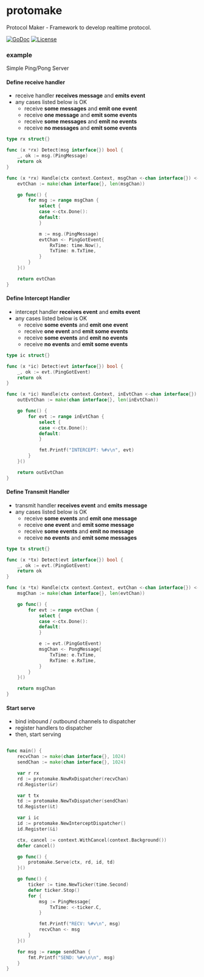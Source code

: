 # protomake

Protocol Maker - Framework to develop realtime protocol.

[![GoDoc](https://godoc.org/github.com/ryskiwt/pubsub-go?status.svg)](https://godoc.org/github.com/ryskiwt/pubsub-go)
[![License](https://img.shields.io/badge/License-BSD%202--Clause-orange.svg)](https://github.com/ryskiwt/pubsub-go/blob/master/LICENSE)

### example
Simple Ping/Pong Server

#### Define receive handler
- receive handler **receives message** and **emits event**
- any cases listed below is OK
  - receive **some messages** and **emit one event**
  - receive **one message** and **emit some events**
  - receive **some messages** and **emit no events**
  - receive **no messages** and **emit some events**

```go
type rx struct{}

func (x *rx) Detect(msg interface{}) bool {
	_, ok := msg.(PingMessage)
	return ok
}

func (x *rx) Handle(ctx context.Context, msgChan <-chan interface{}) <-chan interface{} {
	evtChan := make(chan interface{}, len(msgChan))

	go func() {
		for msg := range msgChan {
			select {
			case <-ctx.Done():
			default:
			}

			m := msg.(PingMessage)
			evtChan <- PingGotEvent{
				RxTime: time.Now(),
				TxTime: m.TxTime,
			}
		}
	}()

	return evtChan
}
```

#### Define Intercept Handler
- intercept handler **receives event** and **emits event**
- any cases listed below is OK
  - receive **some events** and **emit one event**
  - receive **one event** and **emit some events**
  - receive **some events** and **emit no events**
  - receive **no events** and **emit some events**


```go
type ic struct{}

func (x *ic) Detect(evt interface{}) bool {
	_, ok := evt.(PingGotEvent)
	return ok
}

func (x *ic) Handle(ctx context.Context, inEvtChan <-chan interface{}) <-chan interface{} {
	outEvtChan := make(chan interface{}, len(inEvtChan))

	go func() {
		for evt := range inEvtChan {
			select {
			case <-ctx.Done():
			default:
			}

			fmt.Printf("INTERCEPT: %#v\n", evt)
		}
	}()

	return outEvtChan
}
```


#### Define Transmit Handler
- transmit handler **receives event** and **emits message**
- any cases listed below is OK
  - receive **some events** and **emit one message**
  - receive **one event** and **emit some message**
  - receive **some events** and **emit no message**
  - receive **no events** and **emit some messages**

```go
type tx struct{}

func (x *tx) Detect(evt interface{}) bool {
	_, ok := evt.(PingGotEvent)
	return ok
}

func (x *tx) Handle(ctx context.Context, evtChan <-chan interface{}) <-chan interface{} {
	msgChan := make(chan interface{}, len(evtChan))

	go func() {
		for evt := range evtChan {
			select {
			case <-ctx.Done():
			default:
			}

			e := evt.(PingGotEvent)
			msgChan <- PongMessage{
				TxTime: e.TxTime,
				RxTime: e.RxTime,
			}
		}
	}()

	return msgChan
}
```

#### Start serve

- bind inbound / outbound channels to dispatcher
- register handlers to dispatcher
- then, start serving

```go

func main() {
	recvChan := make(chan interface{}, 1024)
	sendChan := make(chan interface{}, 1024)

	var r rx
	rd := protomake.NewRxDispatcher(recvChan)
	rd.Register(&r)

	var t tx
	td := protomake.NewTxDispatcher(sendChan)
	td.Register(&t)

	var i ic
	id := protomake.NewInterceptDispatcher()
	id.Register(&i)

	ctx, cancel := context.WithCancel(context.Background())
	defer cancel()

	go func() {
		protomake.Serve(ctx, rd, id, td)
	}()

	go func() {
		ticker := time.NewTicker(time.Second)
		defer ticker.Stop()
		for {
			msg := PingMessage{
				TxTime: <-ticker.C,
			}

			fmt.Printf("RECV: %#v\n", msg)
			recvChan <- msg
		}
	}()

	for msg := range sendChan {
		fmt.Printf("SEND: %#v\n\n", msg)
	}
}
```
